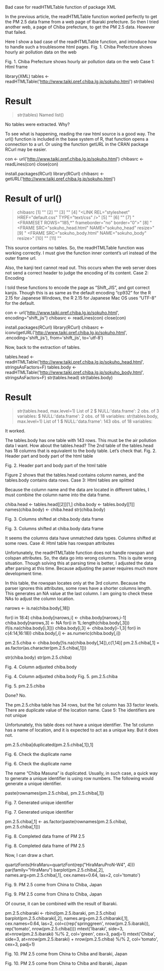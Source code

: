 Bad case for readHTMLTable function of package XML

In the previous article, the readHTMLTable function worked perfectly to get the PM 2.5 data frame from a web page of Ibaraki prefecture.  So then I tried another web, a page of Chiba prefecture, to get the PM 2.5 data.  However that failed.

Here I show a bad case of the readHTMLTable function, and introduce how to handle such a troublesome html pages.
Fig. 1. Chiba Prefecture shows hourly air pollution data on the web

Fig. 1. Chiba Prefecture shows hourly air pollution data on the web
Case 1: Html frame

library(XML)
tables <- readHTMLTable('http://www.taiki.pref.chiba.lg.jp/sokuho.html')
str(tables)

# Result
> str(tables)
Named list()

No tables were extracted.  Why?

To see what is happening, reading the raw html source is a good way. The url() function is included in the base system of R, that function opens a connection to a url. Or using the function getURL in the CRAN package RCurl may be  easier.

con <- url('http://www.taiki.pref.chiba.lg.jp/sokuho.html')
chibasrc <- readLines(con)
close(con)

install.packages(RCurl)
library(RCurl)
chibasrc <- getURL('http://www.taiki.pref.chiba.lg.jp/sokuho.html')

# Result of url()
> chibasrc
[1] "<HTML>"
[2] "<HEAD>"
[3] "<TITLE>\x90\xe7\x97t\x8c\xa7\x82̑\xe5\x8bC\x8a\u008b\xab  \x8e\x9e\x95\xf1</TITLE>"
[4] "<LINK  REL=\"stylesheet\"  HREF=\"default.css\"  TYPE=\"text/css\"  />"
[5] "</HEAD>"
[6] ""
[7] "<FRAMESET  ROWS=\"185,*\"    frameborder=\"no\"  border=\"0\">"
[8] "    <FRAME  SRC=\"sokuho_head.html\"  NAME=\"sokuho_head\"    resize>"
[9] "    <FRAME  SRC=\"sokuho_body.html\"  NAME=\"sokuho_body\"    resize>"
[10] "</FRAMESET>"
[11] "</HTML>"

This source contains no tables.  So, the readHTMLTable function was working correctly. I must give the function inner content’s url instead of the outer frame url.

Also, the kanji text cannot read out. This occurs when the web server does not send a correct header to judge the encoding of its content.
Case 2: Encoding

I told these functions to encode the page as “Shift_JIS”, and got correct kanjis. Though this is as same as the default encoding “cp932” for the R 2.15 for Japanese Windows, the R 2.15 for Japanese Mac OS uses “UTF-8” for the default.

con <- url('http://www.taiki.pref.chiba.lg.jp/sokuho.html', encoding="shift_jis")
chibasrc <- readLines(con)
close(con)

install.packages(RCurl)
library(RCurl)
chibasrc <- iconv(getURL('http://www.taiki.pref.chiba.lg.jp/sokuho.html', .encoding='shift_jis'), from='shift_jis', to='utf-8')

Now, back to the extraction of tables.

tables.head <- readHTMLTable('http://www.taiki.pref.chiba.lg.jp/sokuho_head.html', stringsAsFactors=F)
tables.body <- readHTMLTable('http://www.taiki.pref.chiba.lg.jp/sokuho_body.html', stringsAsFactors=F)
str(tables.head)
str(tables.body)

# Result
> str(tables.head, max.level=1)
List of 2
$ NULL:'data.frame':    2 obs. of  3 variables:
$ NULL:'data.frame':    2 obs. of  18 variables:
> str(tables.body, max.level=1)
List of 1
$ NULL:'data.frame':    143 obs. of  18 variables:

It worked.

The tables.body has one table with 143 rows. This must be the air pollution data I want. How about the tables.head? The 2nd table of the tables.head has 18 columns that is equivalent to the body table.
Let’s check that.
Fig. 2. Header part and body part of the html table

Fig. 2. Header part and body part of the html table

Figure 2 shows that the tables.head contains column names, and the tables.body contains data rows.
Case 3: Html tables are splitted

Because the column name and the data are located in different tables, I must combine the column name into the data frame.

chiba.head <- tables.head[[2]][1,]
chiba.body <- tables.body[[1]]
names(chiba.body) <- chiba.head
str(chiba.body)

Fig. 3. Columns shifted at chiba.body data frame

Fig. 3. Columns shifted at chiba.body data frame

It seems the columns data have unmatched data types. Columns shifted at some rows.
Case 4: Html table has rowspan attributes

Unfortunately, the readHTMLTable function does not handle rowspan and colspan attributes.  So, the data go into wrong columns.  This is quite wrong situation. Though solving this at parsing time is better, I adjusted the data after parsing at this time.  Because adjusting the parser requires much more development time.

In this table, the rowspan locates only at the 3rd column. Because the parser ignores this attributes, some rows have a shorter columns length. This generates an NA value at the last column. I am going to check these NAs to adjust the column location.

narows <- is.na(chiba.body[,18])

for(i in 18:4) chiba.body[narows,i] <- chiba.body[narows,i-1]
chiba.body[narows,3] <- NA
for(i in 1L:length(chiba.body[,3])) if(is.na(chiba.body[i,3])) chiba.body[i,3] <- chiba.body[i-1,3]
for(i in c(4:14,16:18)) chiba.body[,i] <- as.numeric(chiba.body[,i])

pm.2.5.chiba <- chiba.body[!is.na(chiba.body[,14]),c(1,14)]
pm.2.5.chiba[,1] = as.factor(as.character(pm.2.5.chiba[,1]))

str(chiba.body)
str(pm.2.5.chiba)

Fig. 4. Column adjusted chiba.body

Fig. 4. Column adjusted chiba.body
Fig. 5. pm.2.5.chiba

Fig. 5. pm.2.5.chiba

Done?
No.

The pm.2.5.chiba table has 34 rows, but the 1st column has  33 factor levels. There are duplicate value of the location name.
Case 5:  The identifiers are not unique

Unfortunately, this table does not have a unique identifier. The 1st column has a name of location, and it is expected to act as a unique key. But it does not.

pm.2.5.chiba[duplicated(pm.2.5.chiba[,1]),1]

Fig. 6. Check the duplicate name

Fig. 6. Check the duplicate name

The name “Chiba Masuna” is duplicated. Usually, in such case, a quick way to generate a unique identifier is using row numbers. The following would generate a unique identifier.

paste(rownames(pm.2.5.chiba), pm.2.5.chiba[,1])

Fig. 7. Generated unique identifier

Fig. 7. Generated unique identifier

pm.2.5.chiba[,1] <- as.factor(paste(rownames(pm.2.5.chiba), pm.2.5.chiba[,1]))

Fig. 8. Completed data frame of PM 2.5

Fig. 8. Completed data frame of PM 2.5

Now, I can draw a chart.

quartzFonts(HiraMaru=quartzFont(rep("HiraMaruProN-W4", 4)))
par(family="HiraMaru")
barplot(pm.2.5.chiba[,2], names.arg=pm.2.5.chiba[,1], cex.names=0.64, las=2, col='tomato')

Fig. 9. PM 2.5 come from China to Chiba, Japan

Fig. 9. PM 2.5 come from China to Chiba, Japan

Of course, it can be combined with the result of Ibaraki.

pm.2.5.chibaraki <- rbind(pm.2.5.ibaraki, pm.2.5.chiba)
barplot(pm.2.5.chibaraki[,2], names.arg=pm.2.5.chibaraki[,1], cex.names=0.64, las=2, col=c(rep('springgreen', nrow(pm.2.5.ibaraki)), rep('tomato', nrow(pm.2.5.chiba))))
mtext('Ibaraki', side=3, at=nrow(pm.2.5.ibaraki) %/% 2, col='green', cex=3, padj=1)
mtext('Chiba', side=3, at=nrow(pm.2.5.ibaraki) + nrow(pm.2.5.chiba) %/% 2, col='tomato', cex=3, padj=1)

Fig. 10. PM 2.5 come from China to Chiba and Ibaraki, Japan

Fig. 10. PM 2.5 come from China to Chiba and Ibaraki, Japan
